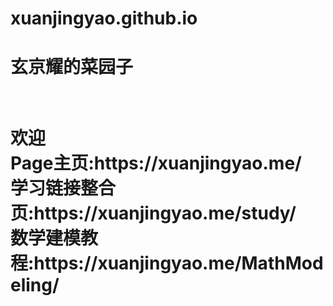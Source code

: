 # xuanjingyao.github.io
<h1>玄京耀的菜园子<h1/>
<br />欢迎
<br />Page主页:https://xuanjingyao.me/
<br />学习链接整合页:https://xuanjingyao.me/study/
<br />数学建模教程:https://xuanjingyao.me/MathModeling/
